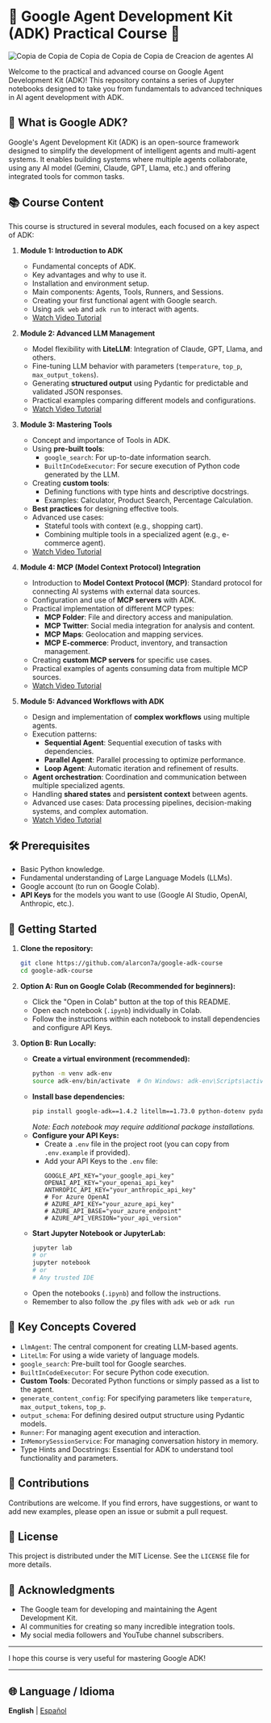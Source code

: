 # 🚀 Google Agent Development Kit (ADK) Practical Course 🤖

![Copia de Copia de Copia de Copia de Copia de Creacion de agentes AI](https://github.com/user-attachments/assets/4fd4c71f-c6ec-4f78-a49f-0c0e6a61f1e4)

Welcome to the practical and advanced course on Google Agent Development Kit (ADK)! This repository contains a series of Jupyter notebooks designed to take you from fundamentals to advanced techniques in AI agent development with ADK.

## 🎯 What is Google ADK?

Google's Agent Development Kit (ADK) is an open-source framework designed to simplify the development of intelligent agents and multi-agent systems. It enables building systems where multiple agents collaborate, using any AI model (Gemini, Claude, GPT, Llama, etc.) and offering integrated tools for common tasks.

## 📚 Course Content

This course is structured in several modules, each focused on a key aspect of ADK:

1. **Module 1: Introduction to ADK**
   * Fundamental concepts of ADK.
   * Key advantages and why to use it.
   * Installation and environment setup.
   * Main components: Agents, Tools, Runners, and Sessions.
   * Creating your first functional agent with Google search.
   * Using `adk web` and `adk run` to interact with agents.
   - [Watch Video Tutorial](https://youtu.be/zgc8l1c83x8)

2. **Module 2: Advanced LLM Management**
   * Model flexibility with **LiteLLM**: Integration of Claude, GPT, Llama, and others.
   * Fine-tuning LLM behavior with parameters (`temperature`, `top_p`, `max_output_tokens`).
   * Generating **structured output** using Pydantic for predictable and validated JSON responses.
   * Practical examples comparing different models and configurations.
   - [Watch Video Tutorial](https://youtu.be/WF1NwVd-nbU)

3. **Module 3: Mastering Tools**
   * Concept and importance of Tools in ADK.
   * Using **pre-built tools**:
     * `google_search`: For up-to-date information search.
     * `BuiltInCodeExecutor`: For secure execution of Python code generated by the LLM.
   * Creating **custom tools**:
     * Defining functions with type hints and descriptive docstrings.
     * Examples: Calculator, Product Search, Percentage Calculation.
   * **Best practices** for designing effective tools.
   * Advanced use cases:
     * Stateful tools with context (e.g., shopping cart).
     * Combining multiple tools in a specialized agent (e.g., e-commerce agent).
   - [Watch Video Tutorial](https://youtu.be/RaW3U5Sb9ks)

4. **Module 4: MCP (Model Context Protocol) Integration**
   * Introduction to **Model Context Protocol (MCP)**: Standard protocol for connecting AI systems with external data sources.
   * Configuration and use of **MCP servers** with ADK.
   * Practical implementation of different MCP types:
     * **MCP Folder**: File and directory access and manipulation.
     * **MCP Twitter**: Social media integration for analysis and content.
     * **MCP Maps**: Geolocation and mapping services.
     * **MCP E-commerce**: Product, inventory, and transaction management.
   * Creating **custom MCP servers** for specific use cases.
   * Practical examples of agents consuming data from multiple MCP sources.
   - [Watch Video Tutorial](https://youtu.be/qrN-l9U7nrs)

5. **Module 5: Advanced Workflows with ADK**
   * Design and implementation of **complex workflows** using multiple agents.
   * Execution patterns:
     * **Sequential Agent**: Sequential execution of tasks with dependencies.
     * **Parallel Agent**: Parallel processing to optimize performance.
     * **Loop Agent**: Automatic iteration and refinement of results.
   * **Agent orchestration**: Coordination and communication between multiple specialized agents.
   * Handling **shared states** and **persistent context** between agents.
   * Advanced use cases: Data processing pipelines, decision-making systems, and complex automation.
   - [Watch Video Tutorial](https://youtu.be/ui16aeZrQTc)

## 🛠️ Prerequisites

* Basic Python knowledge.
* Fundamental understanding of Large Language Models (LLMs).
* Google account (to run on Google Colab).
* **API Keys** for the models you want to use (Google AI Studio, OpenAI, Anthropic, etc.).

## 🚀 Getting Started

1. **Clone the repository:**
   ```bash
   git clone https://github.com/alarcon7a/google-adk-course
   cd google-adk-course
   ```

2. **Option A: Run on Google Colab (Recommended for beginners):**
   * Click the "Open in Colab" button at the top of this README.
   * Open each notebook (`.ipynb`) individually in Colab.
   * Follow the instructions within each notebook to install dependencies and configure API Keys.

3. **Option B: Run Locally:**
   * **Create a virtual environment (recommended):**
     ```bash
     python -m venv adk-env
     source adk-env/bin/activate  # On Windows: adk-env\Scripts\activate
     ```
   * **Install base dependencies:**
     ```bash
     pip install google-adk==1.4.2 litellm==1.73.0 python-dotenv pydantic jupyter
     ```
     *Note: Each notebook may require additional package installations.*
   * **Configure your API Keys:**
     * Create a `.env` file in the project root (you can copy from `.env.example` if provided).
     * Add your API Keys to the `.env` file:
       ```env
       GOOGLE_API_KEY="your_google_api_key"
       OPENAI_API_KEY="your_openai_api_key"
       ANTHROPIC_API_KEY="your_anthropic_api_key"
       # For Azure OpenAI
       # AZURE_API_KEY="your_azure_api_key"
       # AZURE_API_BASE="your_azure_endpoint"
       # AZURE_API_VERSION="your_api_version"
       ```
   * **Start Jupyter Notebook or JupyterLab:**
     ```bash
     jupyter lab
     # or
     jupyter notebook
     # or
     # Any trusted IDE
     ```
   * Open the notebooks (`.ipynb`) and follow the instructions.
   * Remember to also follow the .py files with `adk web` or `adk run`

## 🔑 Key Concepts Covered

* `LlmAgent`: The central component for creating LLM-based agents.
* `LiteLlm`: For using a wide variety of language models.
* `google_search`: Pre-built tool for Google searches.
* `BuiltInCodeExecutor`: For secure Python code execution.
* **Custom Tools**: Decorated Python functions or simply passed as a list to the agent.
* `generate_content_config`: For specifying parameters like `temperature`, `max_output_tokens`, `top_p`.
* `output_schema`: For defining desired output structure using Pydantic models.
* `Runner`: For managing agent execution and interaction.
* `InMemorySessionService`: For managing conversation history in memory.
* Type Hints and Docstrings: Essential for ADK to understand tool functionality and parameters.

## 🙌 Contributions

Contributions are welcome. If you find errors, have suggestions, or want to add new examples, please open an issue or submit a pull request.

## 📄 License

This project is distributed under the MIT License. See the `LICENSE` file for more details.

## 🙏 Acknowledgments

* The Google team for developing and maintaining the Agent Development Kit.
* AI communities for creating so many incredible integration tools.
* My social media followers and YouTube channel subscribers.

---

I hope this course is very useful for mastering Google ADK!

---

## 🌐 Language / Idioma

**English** | [Español](README.md)